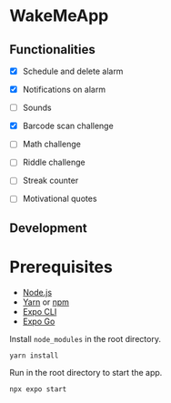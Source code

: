 # WakeMeApp

## Functionalities

- [x] Schedule and delete alarm
- [x] Notifications on alarm
- [ ] Sounds
- [x] Barcode scan challenge
- [ ] Math challenge
- [ ] Riddle challenge
- [ ] Streak counter
- [ ] Motivational quotes


## Development

# Prerequisites

- [Node.js](https://nodejs.org/)
- [Yarn](https://yarnpkg.com/) or [npm](https://www.npmjs.com/)
- [Expo CLI](https://docs.expo.dev/more/expo-cli/)
- [Expo Go](https://expo.dev/client)


Install `node_modules` in the root directory.

```
yarn install
```

Run in the root directory to start the app.

```
npx expo start
```
